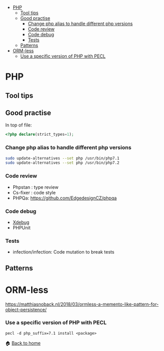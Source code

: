<!-- START doctoc generated TOC please keep comment here to allow auto update -->
<!-- DON'T EDIT THIS SECTION, INSTEAD RE-RUN doctoc TO UPDATE -->

- [PHP](#php)
  - [Tool tips](#tool-tips)
  - [Good practise](#good-practise)
    - [Change php alias to handle different php versions](#change-php-alias-to-handle-different-php-versions)
    - [Code review](#code-review)
    - [Code debug](#code-debug)
    - [Tests](#tests)
  - [Patterns](#patterns)
- [ORM-less](#orm-less)
    - [Use a specific version of PHP with PECL](#use-a-specific-version-of-php-with-pecl)

<!-- END doctoc generated TOC please keep comment here to allow auto update -->

PHP
======

Tool tips
------

## Good practise

In top of file:
```php
<?php declare(strict_types=1);
```

### Change php alias to handle different php versions

```bash
sudo update-alternatives --set php /usr/bin/php7.1
sudo update-alternatives --set php /usr/bin/php7.2
```

### Code review

* Phpstan : type review
* Cs-fixer : code style
* PHPQa: https://github.com/EdgedesignCZ/phpqa

### Code debug

* [Xdebug](Xdebug.md)
* PHPUnit

### Tests

* infection/infection: Code mutation to break tests 

Patterns
------

# ORM-less

https://matthiasnoback.nl/2018/03/ormless-a-memento-like-pattern-for-object-persistence/



### Use a specific version of PHP with PECL

```
pecl -d php_suffix=7.1 install <package>
``` 

:house: [Back to home](../../)
